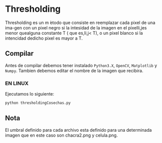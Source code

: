 # Thresholding
Thresholding es un m ́etodo que consiste en reemplazar cada pixel de una ima-gen con un pixel negro si la intesidad de la imagen en el pixelIi,jes menor quealguna constante T ( que es,Ii,j< T), o un pixel blanco si la intencidad dedicho pixel es mayor a T.

## Compilar
Antes de compilar debemos tener instalado `Python3.X`, `OpenCV`, `Matplotlib` y `Numpy`.
Tambien debemos editar el nombre de la imagen que recibira. 
### EN LINUX
Ejecutamos lo siguiente:
```bash
python thresholdingCosechas.py
```

## Nota
El umbral definido para cada archivo esta definido para una determinada imagen que en este caso son chacra2.png y celula.png.
